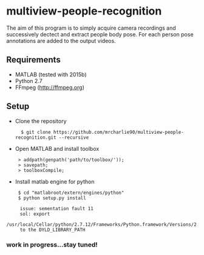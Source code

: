 # multiview-people-recognition

The aim of this program is to simply acquire camera recordings and successively dectect and extract people body pose.
For each person pose annotations are added to the output videos.

## Requirements
  * MATLAB (tested with 2015b) 
  * Python 2.7
  * FFmpeg (http://ffmpeg.org)

##  Setup

- Clone the repository
   ```
     $ git clone https://github.com/mrcharlie90/multiview-people-recognition.git --recursive
   ```

- Open MATLAB and install toolbox
   ```
    > addpath(genpath('path/to/toolbox/')); 
    > savepath;
    > toolboxCompile; 
   ```
- Install matlab engine for python
   
   ```
    $ cd "matlabroot/extern/engines/python"
    $ python setup.py install
   ```

```
     issue: sementation fault 11
     sol: export
     /usr/local/Cellar/python/2.7.12/Frameworks/Python.framework/Versions/2.7/lib/
     to the DYLD_LIBRARY_PATH
```

### work in progress...stay tuned!


